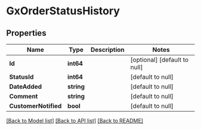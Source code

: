 # GxOrderStatusHistory

## Properties
Name | Type | Description | Notes
------------ | ------------- | ------------- | -------------
**Id** | **int64** |  | [optional] [default to null]
**StatusId** | **int64** |  | [default to null]
**DateAdded** | **string** |  | [default to null]
**Comment** | **string** |  | [default to null]
**CustomerNotified** | **bool** |  | [default to null]

[[Back to Model list]](../README.md#documentation-for-models) [[Back to API list]](../README.md#documentation-for-api-endpoints) [[Back to README]](../README.md)


